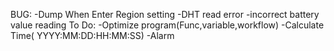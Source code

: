 BUG:
-Dump When Enter Region setting
-DHT read error
-incorrect battery value reading
To Do:
-Optimize program(Func,variable,workflow)
-Calculate Time( YYYY:MM:DD:HH:MM:SS)
-Alarm
